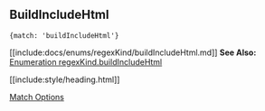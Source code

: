 ## BuildIncludeHtml

`{match: 'buildIncludeHtml'}`

[[include:docs/enums/regexKind/buildIncludeHtml.md]]
**See Also:** [Enumeration regexKind.buildIncludeHtml](/build-include/enums/enums.regexkind.html#buildincludehtml)

[[include:style/heading.html]]

[Match Options](../index.html)